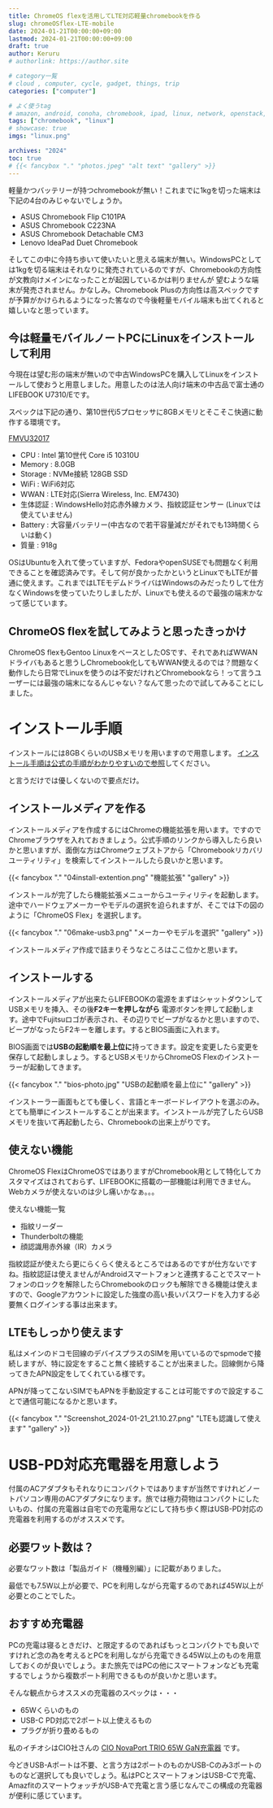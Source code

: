 ```yaml
---
title: ChromeOS flexを活用してLTE対応軽量chromebookを作る
slug: chromeOSflex-LTE-mobile
date: 2024-01-21T00:00:00+09:00
lastmod: 2024-01-21T00:00:00+09:00
draft: true
author: Keruru
# authorlink: https://author.site

# category一覧
# cloud , computer, cycle, gadget, things, trip
categories: ["computer"]

# よく使うtag
# amazon, android, conoha, chromebook, ipad, linux, network, openstack,
tags: ["chromebook", "linux"]
# showcase: true
imgs: "linux.png"

archives: "2024"
toc: true
# {{< fancybox "." "photos.jpeg" "alt text" "gallery" >}}
---
```


軽量かつバッテリーが持つchromebookが無い！これまでに1kgを切った端末は下記の4台のみじゃないでしょうか。

- ASUS Chromebook Flip C101PA
- ASUS Chromebook C223NA
- ASUS Chromebook Detachable CM3
- Lenovo IdeaPad Duet Chromebook

そしてこの中に今持ち歩いて使いたいと思える端末が無い。WindowsPCとしては1kgを切る端末はそれなりに発売されているのですが、Chromebookの方向性が文教向けメインになったことが起因しているかは判りませんが  望むような端末が発売されません。かなしみ。Chromebook Plusの方向性は高スペックですが予算がかけられるようになった筈なので今後軽量モバイル端末も出てくれると嬉しいなと思っています。

## 今は軽量モバイルノートPCにLinuxをインストールして利用

今現在は望む形の端末が無いので中古WindowsPCを購入してLinuxをインストールして使おうと用意しました。用意したのは法人向け端末の中古品で富士通のLIFEBOOK U7310/Eです。

スペックは下記の通り、第10世代i5プロセッサに8GBメモリとそこそこ快適に動作する環境です。

[FMVU32017](https://jp.fujitsu.com/platform/pc/product/lifebook/2010/u9310e/spec.html)
- CPU : Intel 第10世代 Core i5 10310U
- Memory : 8.0GB
- Storage : NVMe接続 128GB SSD
- WiFi : WiFi6対応
- WWAN : LTE対応(Sierra Wireless, Inc. EM7430)
- 生体認証 : WindowsHello対応赤外線カメラ、指紋認証センサー (Linuxでは使えていません)
- Battery : 大容量バッテリー(中古なので若干容量減だがそれでも13時間くらいは動く)
- 質量 : 918g

OSはUbuntuを入れて使っていますが、FedoraやopenSUSEでも問題なく利用できることを確認済みです。そして何が良かったかというとLinuxでもLTEが普通に使えます。これまではLTEモデムドライバはWindowsのみだったりして仕方なくWindowsを使っていたりしましたが、Linuxでも使えるので最強の端末かなって感じています。


## ChromeOS flexを試してみようと思ったきっかけ
ChromeOS flexもGentoo LinuxをベースとしたOSです、それであればWWANドライバもあると思うしChromebook化してもWWAN使えるのでは？問題なく動作したら日常でLinuxを使うのは不安だけれどChromebookなら！って言うユーザーには最強の端末になるんじゃない？なんて思ったので試してみることにしました。

# インストール手順
インストールには8GBくらいのUSBメモリを用いますので用意します。
[インストール手順は公式の手順がわかりやすいので参照](https://support.google.com/chromeosflex/answer/11552529)してください。

と言うだけでは優しくないので要点だけ。

## インストールメディアを作る
インストールメディアを作成するにはChromeの機能拡張を用います。ですのでChromeブラウザを入れておきましょう。公式手順のリンクから導入したら良いかと思いますが、面倒な方はChromeウェブストアから「Chromebookリカバリユーティリティ」を検索してインストールしたら良いかと思います。

{{< fancybox "." "04install-extention.png" "機能拡張" "gallery" >}}

インストールが完了したら機能拡張メニューからユーティリティを起動します。
途中でハードウェアメーカーやモデルの選択を迫られますが、そこでは下の図のように「ChromeOS Flex」を選択します。

{{< fancybox "." "06make-usb3.png" "メーカーやモデルを選択" "gallery" >}}

インストールメディア作成で詰まりそうなところはここ位かと思います。

## インストールする
インストールメディアが出来たらLIFEBOOKの電源をまずはシャットダウンしてUSBメモリを挿入、その後**F2キーを押しながら** 電源ボタンを押して起動します。途中でFujitsuロゴが表示され、その辺りでビープがなるかと思いますので、ビープがなったらF2キーを離します。するとBIOS画面に入れます。

BIOS画面では**USBの起動順を最上位に**持ってきます。設定を変更したら変更を保存して起動しましょう。するとUSBメモリからChromeOS Flexのインストーラーが起動してきます。

{{< fancybox "." "bios-photo.jpg" "USBの起動順を最上位に" "gallery" >}}

インストーラー画面もとても優しく、言語とキーボードレイアウトを選ぶのみ。とても簡単にインストールすることが出来ます。インストールが完了したらUSBメモリを抜いて再起動したら、Chromebookの出来上がりです。

## 使えない機能
ChromeOS FlexはChromeOSではありますがChromebook用として特化してカスタマイズはされておらず、LIFEBOOKに搭載の一部機能は利用できません。Webカメラが使えないのは少し痛いかなぁ。。。

使えない機能一覧
- 指紋リーダー
- Thunderboltの機能
- 顔認識用赤外線（IR）カメラ

指紋認証が使えたら更にらくらく使えるところではあるのですが仕方ないですね。指紋認証は使えませんがAndroidスマートフォンと連携することでスマートフォンのロックを解除したらChromebookのロックも解除できる機能は使えますので、Googleアカウントに設定した強度の高い長いパスワードを入力する必要無くログインする事は出来ます。

## LTEもしっかり使えます
私はメインのドコモ回線のデバイスプラスのSIMを用いているのでspmodeで接続しますが、特に設定をすること無く接続することが出来ました。回線側から降ってきたAPN設定をしてくれている様です。

APNが降ってこないSIMでもAPNを手動設定することは可能ですので設定することで通信可能になるかと思います。

{{< fancybox "." "Screenshot_2024-01-21_21.10.27.png" "LTEも認識して使えます" "gallery" >}}


# USB-PD対応充電器を用意しよう
付属のACアダプタもそれなりにコンパクトではありますが当然ですけれどノートパソコン専用のACアダプタになります。旅では極力荷物はコンパクトにしたいもの、付属の充電器は自宅での充電用などにして持ち歩く際はUSB-PD対応の充電器を利用するのがオススメです。

## 必要ワット数は？
必要なワット数は「製品ガイド（機種別編）」に記載がありました。

最低でも7.5W以上が必要で、PCを利用しながら充電するのであれば45W以上が必要とのことでした。

## おすすめ充電器
PCの充電は寝るときだけ、と限定するのであればもっとコンパクトでも良いですけれど念の為を考えるとPCを利用しながら充電できる45W以上のものを用意しておくのが良いでしょう。また旅先ではPCの他にスマートフォンなども充電するでしょうから複数ポート利用できるものが良いかと思います。

そんな観点からオススメの充電器のスペックは・・・

- 65Wくらいのもの
- USB-C PD対応で2ポート以上使えるもの
- プラグが折り畳めるもの

私のイチオシはCIO社さんの [CIO NovaPort TRIO 65W GaN充電器](https://www.amazon.co.jp/NovaPort-NovaIntelligence%E6%90%AD%E8%BC%89-iPhone14-iPhone13-%E3%82%A6%E3%82%A9%E3%83%BC%E3%83%AB%E3%83%81%E3%83%A3%E3%83%BC%E3%82%B8%E3%83%A3%E3%83%BC/dp/B0B2P6HD4L?crid=3B4D682ZNI063&keywords=cio+%E5%85%85%E9%9B%BB%E5%99%A8&qid=1705836433&sprefix=CIO+%2Caps%2C241&sr=8-1-spons&sp_csd=d2lkZ2V0TmFtZT1zcF9hdGY&psc=1&linkCode=ll1&tag=kerurudigit-22&linkId=621f4bc313f4076fbc0757551fb92db0&language=ja_JP&ref_=as_li_ss_tl) です。

今どきUSB-Aポートは不要、と言う方は2ポートのものかUSB-Cのみ3ポートのものなど選択しても良いでしょう。私はPCとスマートフォンはUSB-Cで充電、AmazfitのスマートウォッチがUSB-Aで充電と言う感じなんでこの構成の充電器が便利に感じています。

